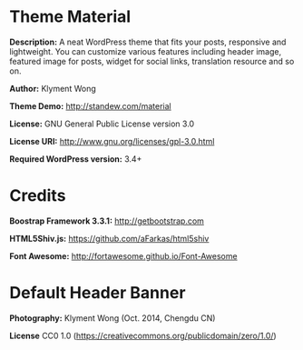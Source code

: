 # Theme Material
 
**Description:** A neat WordPress theme that fits your posts, responsive and lightweight. You can customize various features including header image, featured image for posts, widget for social links, translation resource and so on.

**Author:** Klyment Wong

**Theme Demo:** http://standew.com/material

**License:** GNU General Public License version 3.0
 
**License URI:** http://www.gnu.org/licenses/gpl-3.0.html
 
**Required WordPress version:** 3.4+


# Credits
 
**Boostrap Framework 3.3.1:** http://getbootstrap.com
  
**HTML5Shiv.js:** https://github.com/aFarkas/html5shiv
  
**Font Awesome:** http://fortawesome.github.io/Font-Awesome

  
# Default Header Banner

**Photography:** Klyment Wong (Oct. 2014, Chengdu CN)

**License** CC0 1.0 (https://creativecommons.org/publicdomain/zero/1.0/)
  
  
  
  
